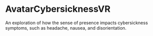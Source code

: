 # AvatarCybersicknessVR
An exploration of how the sense of presence impacts cybersickness symptoms, such as headache, nausea, and disorientation.
